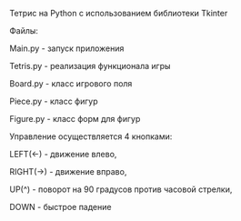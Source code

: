 Тетрис на Python с использованием библиотеки Tkinter


Файлы:

Main.py - запуск приложения

Tetris.py -  реализация функционала игры

Board.py - класс игрового поля

Piece.py - класс фигур

Figure.py - класс форм для фигур


Управление осуществляется 4 кнопками:

LEFT(<-) - движение влево,

RIGHT(->) - движение вправо,

UP(^) - поворот на 90 градусов против часовой стрелки,

DOWN - быстрое падение

